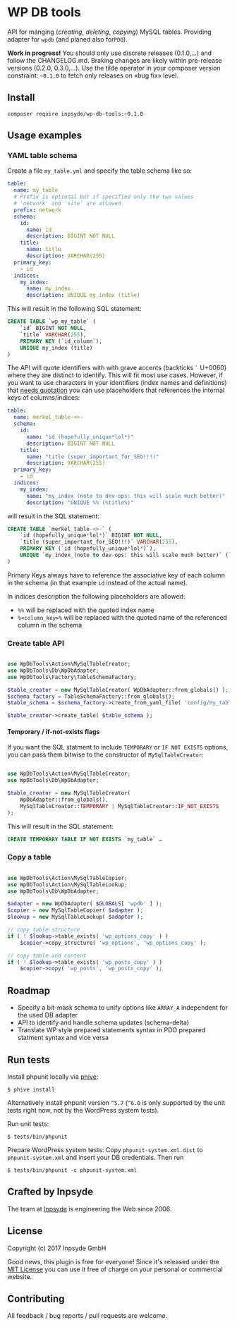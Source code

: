 # WP DB tools

API for manging (_creating_, _deleting_, _copying_) MySQL tables. Providing adapter for `wpdb` (and planed also for`PDO`).

**Work in progress!** You should only use discrete releases (0.1.0,…) and follow the CHANGELOG.md. Braking changes are likely within pre-release versions (0.2.0, 0.3.0,…). Use the tilde operator in your composer version constraint: `~0.1.0` to fetch only releases on «bug fix» level.

## Install

```
composer require inpsyde/wp-db-tools:~0.1.0
```

## Usage examples

### YAML table schema

Create a file `my_table.yml` and specify the table schema like so:

```yaml
table:
  name: my_table
  # Prefix is optional but if specified only the two values
  # 'network' and 'site' are allowed
  prefix: network
  schema:
    id:
      name: id
      description: BIGINT NOT NULL
    title:
      name: title
      description: VARCHAR(255)
  primary_key:
    - id
  indices:
    my_index:
      name: my_index
      description: UNIQUE my_index (title)
```

This will result in the following SQL statement:

```SQL
CREATE TABLE `wp_my_table` (
    `id` BIGINT NOT NULL,
    `title` VARCHAR(255),
    PRIMARY KEY (`id_column`),
    UNIQUE my_index (title)
)
```

The API will quote identifiers with with grave accents (backticks <code>&#96;</code> U+0060) where they are distinct to identify. This will fit most use cases. However, if you want to use characters in your identifiers (index names and definitions) that [needs quotation](https://dev.mysql.com/doc/refman/5.7/en/identifiers.html) you can use placeholders that references the internal keys of columns/indices:

```yaml
table:
  name: merkel_table-<>-
  schema:
    id:
      name: "id (hopefully_unique*lol*)"
      description: BIGINT NOT NULL
    title:
      name: "title (super_important_for_SEO!!!)"
      description: VARCHAR(255)
  primary_key:
    - id
  indices:
    my_index:
      name: "my_index (note to dev-ops: this will scale much better)"
      description: "UNIQUE %% (%title%)"
```

will result in the SQL statement:

```SQL
CREATE TABLE `merkel_table-<>-` (
    `id (hopefully_unique*lol*)` BIGINT NOT NULL,
    `title (super_important_for_SEO!!!)` VARCHAR(255),
    PRIMARY KEY (`id (hopefully_unique*lol*)`),
    UNIQUE `my_index_(note to dev-ops: this will scale much better)` (`title (super_important_for_SEO!!!)`)
)
```

Primary Keys always have to reference the associative key of each column in the schema (in that example `id` instead of the actual name).

In indices description the following placeholders are allowed:

 * `%%` will be replaced with the quoted index name
 * `%<column_key>%` will be replaced with the quoted name of the referenced column in the schema

### Create table API

```php

use WpDbTools\Action\MySqlTableCreator;
use WpDbTools\Db\WpDbAdapter;
use WpDbTools\Factory\TableSchemaFactory;

$table_creator = new MySqlTableCreator( WpDbAdapter::from_globals() );
$schema_factory = TableSchemaFactory::from_globals();
$table_schema = $schema_factory->create_from_yaml_file( 'config/my_table.yml' );

$table_creator->create_table( $table_schema );
```

#### Temporary / if-not-exists flags

If you want the SQL statment to include `TEMPORARY` or `IF NOT EXISTS` options, you can pass them bitwise to the constructor of `MySqlTableCreator`:

```php

use WpDbTools\Action\MySqlTableCreator;
use WpDbTools\Db\WpDbAdapter;

$table_creator = new MySqlTableCreator(
    WpDbAdapter::from_globals(),
    MySqlTableCreator::TEMPORARY | MySqlTableCreator::IF_NOT_EXISTS
);
```

This will result in the SQL statement:

```sql
CREATE TEMPORARY TABLE IF NOT EXISTS `my_table` …
```

### Copy a table

```php

use WpDbTools\Action\MySqlTableCopier;
use WpDbTools\Action\MySqlTableLookup;
use WpDbTools\Db\WpDbAdapter;

$adapter = new WpDbAdapter( $GLOBALS[ 'wpdb' ] );
$copier = new MySqlTableCopier( $adapter );
$lookup = new MySqlTableLookup( $adapter );

// copy table structure
if ( ! $lookup->table_exists( 'wp_options_copy' ) )
	$copier->copy_structure( 'wp_options', 'wp_options_copy' );

// copy table and content
if ( ! $lookup->table_exists( 'wp_posts_copy' ) )
	$copier->copy( 'wp_posts', 'wp_posts_copy' );
```

## Roadmap

 * Specify a bit-mask schema to unify options like `ARRAY_A` independent for the used DB adapter
 * API to identify and handle schema updates (schema-delta)
 * Translate WP style prepared statements syntax in PDO prepared statment syntax and vice versa

## Run tests

Install phpunit locally via [phive](https://phar.io/):

```
$ phive install
```

Alternatively install phpunit version `^5.7` (`^6.0` is only supported by the unit tests right now, not by the WordPress system tests).

Run unit tests:

```
$ tests/bin/phpunit
```

Prepare WordPress system tests: Copy `phpunit-system.xml.dist` to `phpunit-system.xml` and insert your DB credentials. Then run

```
$ tests/bin/phpunit -c phpunit-system.xml
```

## Crafted by Inpsyde

The team at [Inpsyde](http://inpsyde.com) is engineering the Web since 2006.

## License

Copyright (c) 2017 Inpsyde GmbH

Good news, this plugin is free for everyone! Since it's released under the [MIT License](LICENSE) you can use it free of charge on your personal or commercial website.

## Contributing

All feedback / bug reports / pull requests are welcome.
